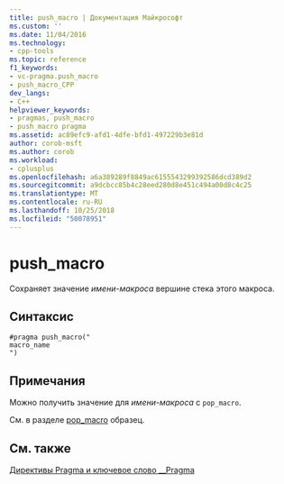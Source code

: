 ```yaml
---
title: push_macro | Документация Майкрософт
ms.custom: ''
ms.date: 11/04/2016
ms.technology:
- cpp-tools
ms.topic: reference
f1_keywords:
- vc-pragma.push_macro
- push_macro_CPP
dev_langs:
- C++
helpviewer_keywords:
- pragmas, push_macro
- push_macro pragma
ms.assetid: ac89efc9-afd1-4dfe-bfd1-497229b3e81d
author: corob-msft
ms.author: corob
ms.workload:
- cplusplus
ms.openlocfilehash: a6a389289f8849ac6155543299392586dcd389d2
ms.sourcegitcommit: a9dcbcc85b4c28eed280d8e451c494a00d8c4c25
ms.translationtype: MT
ms.contentlocale: ru-RU
ms.lasthandoff: 10/25/2018
ms.locfileid: "50078951"
---
```

# <a name="pushmacro"></a>push_macro
Сохраняет значение *имени-макроса* вершине стека этого макроса.

## <a name="syntax"></a>Синтаксис

```
#pragma push_macro("
macro_name
")
```

## <a name="remarks"></a>Примечания

Можно получить значение для *имени-макроса* с `pop_macro`.

См. в разделе [pop_macro](../preprocessor/pop-macro.md) образец.

## <a name="see-also"></a>См. также

[Директивы Pragma и ключевое слово __Pragma](../preprocessor/pragma-directives-and-the-pragma-keyword.md)